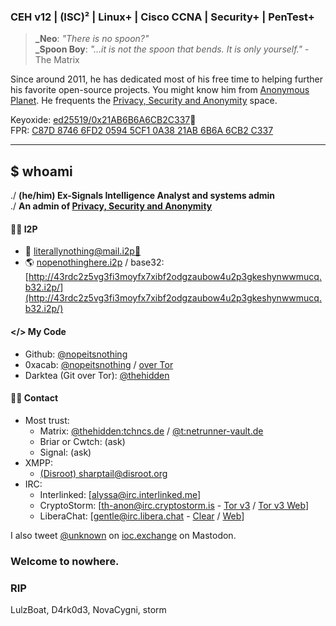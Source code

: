 ### CEH v12 | (ISC)² | Linux+ | Cisco CCNA | Security+ | PenTest+

> **_Neo**: *"There is no spoon?"*  
> **_Spoon Boy**: *"…it is not the spoon that bends. It is only yourself."* - The Matrix

Since around 2011, he has dedicated most of his free time to helping further his favorite open-source projects. You might know him from [Anonymous Planet](https://anonymousplanet.org/). He frequents the [Privacy, Security and Anonymity](https://matrix.to/#/#privacy-security-anonymity:matrix.org) space.

Keyoxide: [ed25519/0x21AB6B6A6CB2C337](https://keyoxide.org/hkp/nopenothinghere%40proton.me)🔑  
FPR: [C87D 8746 6FD2 0594 5CF1 0A38 21AB 6B6A 6CB2 C337](/pgp.txt)

---

## $ whoami

./ **(he/him) Ex-Signals Intelligence Analyst and systems admin**  
./ **An admin of [Privacy, Security and Anonymity](https://matrix.to/#/#privacy-security-anonymity:matrix.org)**

#### 🕵🏻 I2P
- 📧 [literallynothing@mail.i2p](mailto:literallynothing@mail.i2p)[🔑](/pgp.txt)
- 🌎 [nopenothinghere.i2p](http://nopenothinghere.i2p/) / base32: [http://43rdc2z5vg3fi3moyfx7xibf2odgzaubow4u2p3gkeshynwwmucq.b32.i2p/](http://43rdc2z5vg3fi3moyfx7xibf2odgzaubow4u2p3gkeshynwwmucq.b32.i2p/)   

#### </> My Code  
- Github:
<a rel="me" href="https://github.com/nopeitsnothing">@nopeitsnothing</a>
- 0xacab: <a rel="me" href="https://0xacab.org/nopeitsnothing">@nopeitsnothing</a> / [over Tor](http://wmj5kiic7b6kjplpbvwadnht2nh2qnkbnqtcv3dyvpqtz7ssbssftxid.onion/nopeitsnothing)
- Darktea (Git over Tor): [@thehidden](http://it7otdanqu7ktntxzm427cba6i53w6wlanlh23v5i3siqmos47pzhvyd.onion/thehidden)

#### 👋🏻 Contact
- Most trust:  
  - Matrix: [@thehidden:tchncs.de](https://matrix.to/#/@thehidden:tchncs.de) / [@t:netrunner-vault.de](https://matrix.to/#/@t:netrunner-vault.de)
  - Briar or Cwtch: (ask)
  - Signal: (ask)
- XMPP:  
  - [(Disroot) sharptail@disroot.org](xmpp:sharptail@disroot.org) 
- IRC:    
  - Interlinked: \[[alyssa@irc.interlinked.me](irc://irc.interlinked.me/alyssa)\]
  - CryptoStorm: \[[th-anon@irc.cryptostorm.is](irc://irc.cryptostorm.is/th-anon) - [Tor v3](ircs://stormwio4d5qkewys7ymh5lezxs35qweyomvyeqddcxgkslt3sfltsad.onion:6697/cryptostorm) / [Tor v3 Web](http://stormu36id5e62n2i7kq3v7batuy34dimpijx5euklgl5bwi65eaycyd.onion/chat/)\]  
  - LiberaChat: \[[gentle@irc.libera.chat](irc://irc.libera.chat/) - [Clear](ircs://irc.libera.chat:6697) / [Web](https://web.libera.chat/)\]  

I also tweet <a href="https://ioc.exchange/@unknown">@unknown</a> on [ioc.exchange](https://ioc.exchange) on Mastodon.

### Welcome to nowhere.

### RIP
LulzBoat, D4rk0d3, NovaCygni, storm
